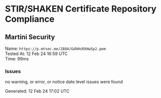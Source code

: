 # STIR/SHAKEN Certificate Repository Compliance

## Martini Security

Name: `https://p.mtsec.me/2884/GdhHsRXHw5p2.pem`\
Tested At: 12 Feb 24 16:59 UTC\
Time: 99ms

### Issues

no warning, or error, or notice date level issues were found

Generated: 12 Feb 24 17:02 UTC